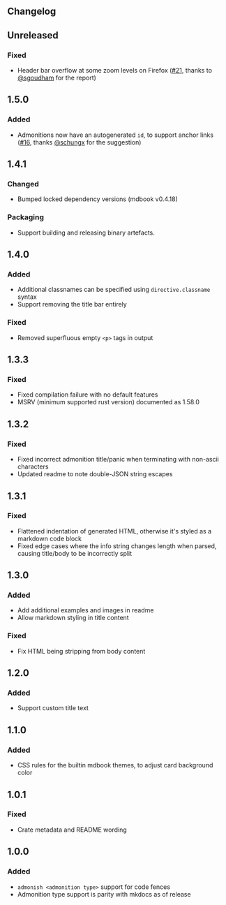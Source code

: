 ## Changelog

## Unreleased

### Fixed

- Header bar overflow at some zoom levels on Firefox ([#21](https://github.com/tommilligan/mdbook-admonish/pull/21), thanks to [@sgoudham](https://github.com/sgoudham) for the report)

## 1.5.0

### Added

- Admonitions now have an autogenerated `id`, to support anchor links ([#16](https://github.com/tommilligan/mdbook-admonish/pull/16), thanks [@schungx](https://github.com/schungx) for the suggestion)

## 1.4.1

### Changed

- Bumped locked dependency versions (mdbook v0.4.18)

### Packaging

- Support building and releasing binary artefacts.

## 1.4.0

### Added

- Additional classnames can be specified using `directive.classname` syntax
- Support removing the title bar entirely

### Fixed

- Removed superfluous empty `<p>` tags in output

## 1.3.3

### Fixed

- Fixed compilation failure with no default features
- MSRV (minimum supported rust version) documented as 1.58.0

## 1.3.2

### Fixed

- Fixed incorrect admonition title/panic when terminating with non-ascii characters
- Updated readme to note double-JSON string escapes

## 1.3.1

### Fixed

- Flattened indentation of generated HTML, otherwise it's styled as a markdown code block
- Fixed edge cases where the info string changes length when parsed, causing title/body to be incorrectly split

## 1.3.0

### Added

- Add additional examples and images in readme
- Allow markdown styling in title content

### Fixed

- Fix HTML being stripping from body content

## 1.2.0

### Added

- Support custom title text

## 1.1.0

### Added

- CSS rules for the builtin mdbook themes, to adjust card background color

## 1.0.1

### Fixed

- Crate metadata and README wording

## 1.0.0

### Added

- `admonish <admonition type>` support for code fences
- Admonition type support is parity with mkdocs as of release
